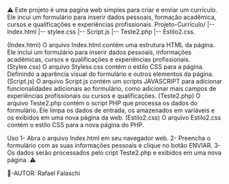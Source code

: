 ⚠️ Este projeto é uma pagina web simples para criar e enviar um currículo. Ele incui um formulário para inserir dados pessoais, formação acadêmica, cursos e qualificações e experiências profissionais.
Projeto-Currículo/ |-- Index.html |-- stylee.css |-- Script.js |-- Teste2.php |-- Estilo2.css.

(Index.html) O arquivo Index.html contém uma estrutura HTML da página. Ele inclui um formulário para inserir dados pessoais, informações acadêmicas, cursos e qualificações e experiências profissionais.
(Stylee.css) O arquivo Styless.css contém o estilo CSS para a página. Definindo a aparência visual do formulário e outros elementos da página.
(Script.js) O arquivo Script.js contém um scripts JAVASCRIPT para adicionar funcionalidades adicionais ao formulário, como adicionar mais campos de experiências profissionais ou cursos e qualificações.
(Teste2.php) O arquivo Teste2.php contém o script PHP que processa os dados do formulário. Ele limpa os dados de entrada, os amazenados em variáveis e os exibidos em uma nova página da web.
(Estilo2.css) O arquivo Estilo2.css contém o estilo CSS para a nova página do PHP.

Uso 1- Abra o arquivo Index.html em seu navegador web. 
2- Preencha o formulário com as suas informações pessoais e clique no botão ENVIAR.
3- Os dados serão processados pelo cript Teste2.php e exibidos em uma nova página. ⚠️ 

📌-AUTOR: Rafael Falaschi
